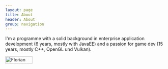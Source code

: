 ```yaml
---
layout: page
title: About
header: About
group: navigation
---
```



I'm a programme with a solid background in enterprise application development (6 years, mostly with JavaEE) and a passion for game dev (15 years, mostly C++, OpenGL und Vulkan).

<a href="http://www.xing.com/profile/Florian_Oetke" target="_blank" rel="me"><img src="http://www.xing.com/img/buttons/1_de_btn.gif" width="85" height="23" alt="Florian Oetke"></a>
